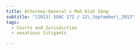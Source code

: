 ```yaml
---
title: Attorney-General v Mah Kiat Seng
subtitle: "[2013] SGHC 172 / 12\_September\_2013"
tags:
  - Courts and Jurisdiction
  - vexatious litigants

---
```


